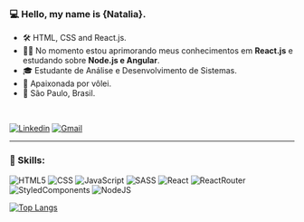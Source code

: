 ### 💻 Hello, my name is **{Natalia}**.

- 🛠  HTML, CSS and React.js.
- ✍🏼 No momento estou aprimorando meus conhecimentos em **React.js** e estudando sobre **Node.js e Angular**.
- 🎓 Estudante de Análise e Desenvolvimento de Sistemas.
- 🏐 Apaixonada por vôlei.
- 🌆 São Paulo, Brasil.

</br>

<a href="https://www.linkedin.com/in/franciscanatalia/">![Linkedin](https://img.shields.io/badge/LinkedIn-0077B5?style=for-the-badge&logo=linkedin&logoColor=white)</a>
<a href="mailto:nathifrancisca@gmail.com?subject=Assunto">![Gmail](https://img.shields.io/badge/Gmail-D14836?style=for-the-badge&logo=gmail&logoColor=white&link=mailto:nathifrancisca@gmail.com?subject=Assunto)</a>

---

### 🚀 Skills: 
  
  ![HTML5](https://img.shields.io/badge/HTML5-E34F26?style=for-the-badge&logo=html5&logoColor=white)
  ![CSS](https://img.shields.io/badge/CSS3-1572B6?style=for-the-badge&logo=css3&logoColor=white)
  ![JavaScript](https://img.shields.io/badge/JavaScript-F7DF1E?style=for-the-badge&logo=javascript&logoColor=black)
  ![SASS](https://img.shields.io/badge/Sass-CC6699?style=for-the-badge&logo=sass&logoColor=white)
  ![React](https://img.shields.io/badge/React-20232A?style=for-the-badge&logo=react&logoColor=61DAFB)
  ![ReactRouter](https://img.shields.io/badge/React_Router-CA4245?style=for-the-badge&logo=react-router&logoColor=white)
  ![StyledComponents](https://img.shields.io/badge/styled--components-DB7093?style=for-the-badge&logo=styled-components&logoColor=white)
  ![NodeJS](https://img.shields.io/badge/Node.js-43853D?style=for-the-badge&logo=node.js&logoColor=white)
 
[![Top Langs](https://github-readme-stats.vercel.app/api/top-langs/?username=nataliaFrancisca&hide_progress=false)](https://github.com/nataliaFrancisca/github-readme-stats)
